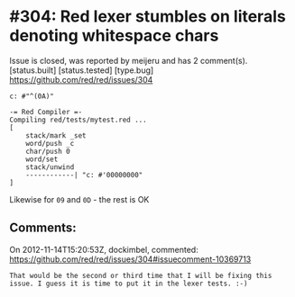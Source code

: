
#304: Red lexer stumbles on literals denoting whitespace chars
================================================================================
Issue is closed, was reported by meijeru and has 2 comment(s).
[status.built] [status.tested] [type.bug]
<https://github.com/red/red/issues/304>

```
c: #"^(0A)"

-= Red Compiler =-
Compiling red/tests/mytest.red ...
[
    stack/mark _set
    word/push _c
    char/push 0
    word/set
    stack/unwind
    ------------| "c: #'00000000"
]
```

Likewise for `09` and `0D` - the rest is OK



Comments:
--------------------------------------------------------------------------------

On 2012-11-14T15:20:53Z, dockimbel, commented:
<https://github.com/red/red/issues/304#issuecomment-10369713>

    That would be the second or third time that I will be fixing this issue. I guess it is time to put it in the lexer tests. :-)

